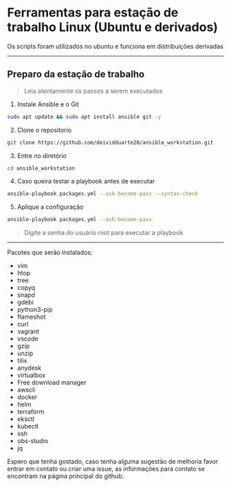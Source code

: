 # Ferramentas para estação de trabalho Linux (Ubuntu e derivados)

Os scripts foram utilizados no ubuntu e funciona em distribuições derivadas
___

## Preparo da estação de trabalho

> Leia atentamente os passos a serem executados

1. Instale Ansible e o Git
```bash
sudo apt update && sudo apt install ansible git -y
```
2. Clone o repositorio
```bash
git clone https://github.com/deividduarte20/ansible_workstation.git
```
3. Entre no diretório
```bash
cd ansible_workstation 
```
4. Caso queira testar a playbook antes de executar
```bash
ansible-playbook packages.yml --ask-become-pass --syntax-check 
```

5. Aplique a configuração
```bash
ansible-playbook packages.yml --ask-become-pass
```

>Digite a senha do usuário root para executar a playbook
___

Pacotes que serão instalados:
- vim
- htop
- tree
- copyq
- snapd
- gdebi
- python3-pip
- flameshot
- curl
- vagrant
- vscode
- gzip
- unzip
- tilix
- anydesk
- virtualbox
- Free download manager
- awscli
- docker
- helm
- terraform
- eksctl
- kubectl
- ssh
- obs-studio
- jq

Espero que tenha gostado, caso tenha alguma sugestão de melhoria favor entrar em contato ou criar uma issue, as informações para contato se encontram na página principal do github.
